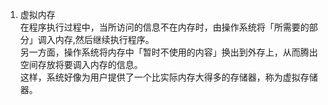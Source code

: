 1. 虚拟内存  
在程序执行过程中，当所访问的信息不在内存时，由操作系统将「所需要的部分」调入内存,然后继续执行程序。  
另一方面，操作系统将内存中「暂时不使用的内容」换出到外存上，从而腾出空间存放将要调入内存的信息。  
这样，系统好像为用户提供了一个比实际内存大得多的存储器，称为虚拟存储器。